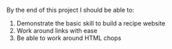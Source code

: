 By the end of this project I should be able to: 
   1.  Demonstrate the basic skill to build a recipe website
   2. Work around links with ease
   3.  Be able to work around HTML chops
